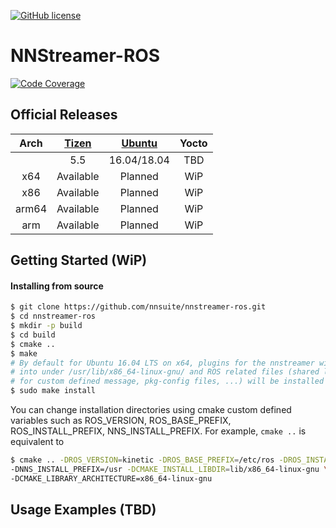 
[![GitHub license](https://img.shields.io/github/license/nnsuite/nnstreamer-ros.svg?style=plastic)](./LICENSE)

# NNStreamer-ROS

[![Code Coverage](http://nnsuite.mooo.com/nnstreamer-ros/ci/badge/codecoverage.svg)](http://nnsuite.mooo.com/nnstreamer-ros/ci/gcov_html/index.html)

## Official Releases

| Arch | [Tizen](http://download.tizen.org/live/devel%3A/AIC%3A/Tizen%3A/5.0%3A/nnsuite/standard/) | [Ubuntu](https://launchpad.net/~nnstreamer/+archive/ubuntu/ppa) | Yocto |
|  :--:  |    :--:    |     :--:    |   :--:  |
|        |    5.5     | 16.04/18.04 |   TBD   |
|   x64  | Available  |   Planned   |   WiP   |
|   x86  | Available  |   Planned   |   WiP   |
|  arm64 | Available  |   Planned   |   WiP   |
|   arm  | Available  |   Planned   |   WiP   |

## Getting Started (WiP)

#### Installing from source
```bash
$ git clone https://github.com/nnsuite/nnstreamer-ros.git
$ cd nnstreamer-ros
$ mkdir -p build
$ cd build
$ cmake ..
$ make
# By default for Ubuntu 16.04 LTS on x64, plugins for the nnstreamer will be installed
# into under /usr/lib/x86_64-linux-gnu/ and ROS related files (shared library, header files
# for custom defined message, pkg-config files, ...) will be installed into under /opt/ros/kinetic/.
$ sudo make install
```
You can change installation directories using cmake custom defined variables such as ROS_VERSION, ROS_BASE_PREFIX, ROS_INSTALL_PREFIX, NNS_INSTALL_PREFIX. For example, ``` cmake .. ``` is equivalent to
```bash
$ cmake .. -DROS_VERSION=kinetic -DROS_BASE_PREFIX=/etc/ros -DROS_INSTALL_PREFIX=/etc/ros \
-DNNS_INSTALL_PREFIX=/usr -DCMAKE_INSTALL_LIBDIR=lib/x86_64-linux-gnu \
-DCMAKE_LIBRARY_ARCHITECTURE=x86_64-linux-gnu
```

## Usage Examples (TBD)
